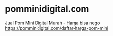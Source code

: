# pomminidigital.com
Jual Pom Mini Digital Murah - Harga bisa nego https://pomminidigital.com/daftar-harga-pom-mini
